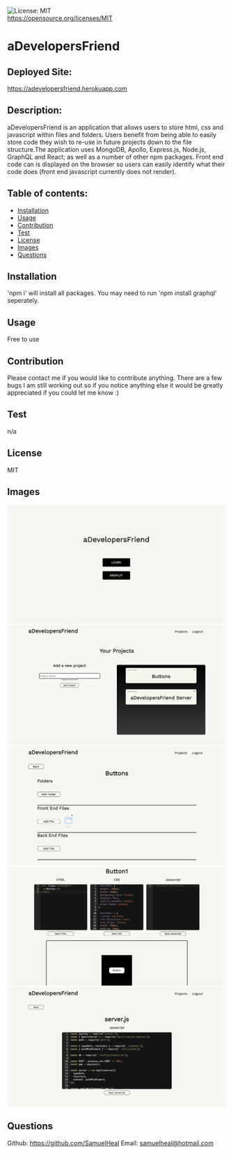 ![License: MIT](https://img.shields.io/badge/License-MIT-yellow.svg)<br />https://opensource.org/licenses/MIT
  
  # aDevelopersFriend

  ## Deployed Site:
  https://adevelopersfriend.herokuapp.com
  
  ## Description:
  aDevelopersFriend is an application that allows users to store html, css and javascript within files and folders. Users benefit from being able to easily store code they wish to re-use in future projects down to the file structure.The application uses MongoDB, Apollo, Express.js, Node.js, GraphQL and React; as well as a number of other npm packages. Front end code can is displayed on the browser so users can easily identify what their code does (front end javascript currently does not render).
  
  ## Table of contents:
  - [Installation](#installation)
  - [Usage](#usage)
  - [Contribution](#contribution)
  - [Test](#test)
  - [License](#license)
  - [Images](#images)
  - [Questions](#questions)

  ## Installation
  'npm i' will install all packages. You may need to run 'npm install graphql' seperately.

  ## Usage
  Free to use

  ## Contribution
  Please contact me if you would like to contribute anything. There are a few bugs I am still working out so if you notice anything else it would be greatly appreciated if you could let me know :)

  ## Test
  n/a

  ## License
  MIT

  ## Images
  ![screenshot](home.png)
  ![screenshot](profile.png)
  ![screenshot](project.png)
  ![screenshot](frontend.png)
  ![screenshot](backend.png)

  ## Questions
  Github: https://github.com/SamuelHeal
  Email: samuelheal@hotmail.com
  
